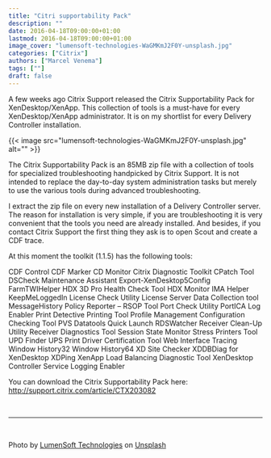 ```yaml
---
title: "Citri supportability Pack"
description: ""
date: 2016-04-18T09:00:00+01:00
lastmod: 2016-04-18T09:00:00+01:00
image_cover: "lumensoft-technologies-WaGMKmJ2F0Y-unsplash.jpg"
categories: ["Citrix"]
authors: ["Marcel Venema"] 
tags: [""]
draft: false
---
```


A few weeks ago Citrix Support released the Citrix Supportability Pack for XenDesktop/XenApp. This collection of tools is a must-have for every XenDesktop/XenApp administrator. It is on my shortlist for every Delivery Controller installation. 

<!--more-->
{{< image src="lumensoft-technologies-WaGMKmJ2F0Y-unsplash.jpg" alt="" >}}

The Citrix Supportability Pack is an 85MB zip file with a collection of tools for specialized troubleshooting handpicked by Citrix Support. It is not intended to replace the day-to-day system administration tasks but merely to use the various tools during advanced troubleshooting.


I extract the zip file on every new installation of a Delivery Controller server. The reason for installation is very simple, if you are troubleshooting it is very convenient that the tools you need are already installed. And besides, if you contact Citrix Support the first thing they ask is to open Scout and create a CDF trace.


At this moment the toolkit (1.1.5) has the following tools:


CDF Control
CDF Marker
CD Monitor
Citrix Diagnostic Toolkit
CPatch Tool
DSCheck Maintenance Assistant
Export-XenDesktop5Config
FarmTWIHelper
HDX 3D Pro Health Check Tool
HDX Monitor
IMA Helper
KeepMeLoggedIn
License Check Utility
License Server Data Collection tool
MessageHistory
Policy Reporter – RSOP Tool
Port Check Utility
PortICA Log Enabler
Print Detective
Printing Tool
Profile Management Configuration Checking Tool
PVS Datatools
Quick Launch
RDSWatcher
Receiver Clean-Up Utility
Receiver Diagnostics Tool
Session State Monitor
Stress Printers Tool
UPD Finder
UPS Print Driver Certification Tool
Web Interface Tracing
Window History32
Window History64
XD Site Checker
XDDBDiag for XenDesktop
XDPing
XenApp Load Balancing Diagnostic Tool
XenDesktop Controller Service Logging Enabler


You can download the Citrix Supportability Pack here: http://support.citrix.com/article/CTX203082


&nbsp;

---
&nbsp;

Photo by <a href="https://unsplash.com/@candelarms?utm_content=creditCopyText&utm_medium=referral&utm_source=unsplash">LumenSoft Technologies</a> on <a href="https://unsplash.com/photos/man-in-white-button-up-shirt-smiling-WaGMKmJ2F0Y?utm_content=creditCopyText&utm_medium=referral&utm_source=unsplash">Unsplash</a>
  
&nbsp;